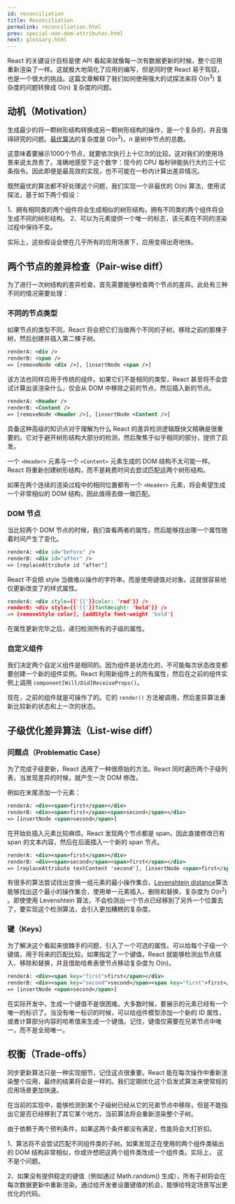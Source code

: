 ```yaml
---
id: reconciliation
title: Reconciliation
permalink: reconciliation.html
prev: special-non-dom-attributes.html
next: glossary.html
---
```


React 的关键设计目标是使 API 看起来就像每一次有数据更新的时候，整个应用重新渲染了一样。这就极大地简化了应用的编写，但是同时使 React 易于驾驭，也是一个很大的挑战。这篇文章解释了我们如何使用强大的试探法来将 O(n<sup>3</sup>) 复杂度的问题转换成 O(n) 复杂度的问题。


## 动机（Motivation）

生成最少的将一颗树形结构转换成另一颗树形结构的操作，是一个复杂的，并且值得研究的问题。[最优算法](http://grfia.dlsi.ua.es/ml/algorithms/references/editsurvey_bille.pdf)的复杂度是 O(n<sup>3</sup>)，n 是树中节点的总数。

这意味着要展示1000个节点，就要依次执行上十亿次的比较。这对我们的使用场景来说太昂贵了。准确地感受下这个数字：现今的 CPU 每秒钟能执行大约三十亿条指令。因此即便是最高效的实现，也不可能在一秒内计算出差异情况。

既然最优的算法都不好处理这个问题，我们实现一个非最优的 O(n) 算法，使用试探法，基于如下两个假设：

1、拥有相同类的两个组件将会生成相似的树形结构，拥有不同类的两个组件将会生成不同的树形结构。
2、可以为元素提供一个唯一的标志，该元素在不同的渲染过程中保持不变。

实际上，这些假设会使在几乎所有的应用场景下，应用变得出奇地快。


## 两个节点的差异检查（Pair-wise diff）

为了进行一次树结构的差异检查，首先需要能够检查两个节点的差异。此处有三种不同的情况需要处理：


### 不同的节点类型

如果节点的类型不同，React 将会把它们当做两个不同的子树，移除之前的那棵子树，然后创建并插入第二棵子树。

```xml
renderA: <div />
renderB: <span />
=> [removeNode <div />], [insertNode <span />]
```

该方法也同样应用于传统的组件。如果它们不是相同的类型，React 甚至将不会尝试计算出该渲染什么，仅会从 DOM 中移除之前的节点，然后插入新的节点。

```xml
renderA: <Header />
renderB: <Content />
=> [removeNode <Header />], [insertNode <Content />]
```

具备这种高级的知识点对于理解为什么 React 的差异检测逻辑既快又精确是很重要的。它对于避开树形结构大部分的检测，然后聚焦于似乎相同的部分，提供了启发。

一个 `<Header>` 元素与一个 `<Content>` 元素生成的 DOM 结构不太可能一样。React 将重新创建树形结构，而不是耗费时间去尝试匹配这两个树形结构。

如果在两个连续的渲染过程中的相同位置都有一个 `<Header>` 元素，将会希望生成一个非常相似的 DOM 结构，因此值得去做一做匹配。


### DOM 节点

当比较两个 DOM 节点的时候，我们查看两者的属性，然后能够找出哪一个属性随着时间产生了变化。

```xml
renderA: <div id="before" />
renderB: <div id="after" />
=> [replaceAttribute id "after"]
```

React 不会把 style 当做难以操作的字符串，而是使用键值对对象。这就很容易地仅更新改变了的样式属性。

```xml
renderA: <div style={{'{{'}}color: 'red'}} />
renderB: <div style={{'{{'}}fontWeight: 'bold'}} />
=> [removeStyle color], [addStyle font-weight 'bold']
```

在属性更新完毕之后，递归检测所有的子级的属性。


### 自定义组件

我们决定两个自定义组件是相同的。因为组件是状态化的，不可能每次状态改变都要创建一个新的组件实例。React 利用新组件上的所有属性，然后在之前的组件实例上调用 `component[Will/Did]ReceiveProps()`。

现在，之前的组件就是可操作了的。它的 `render()` 方法被调用，然后差异算法重新比较新的状态和上一次的状态。


## 子级优化差异算法（List-wise diff）

### 问题点（Problematic Case）

为了完成子级更新，React 选用了一种很原始的方法。React 同时遍历两个子级列表，当发现差异的时候，就产生一次 DOM 修改。

例如在末尾添加一个元素：

```xml
renderA: <div><span>first</span></div>
renderB: <div><span>first</span><span>second</span></div>
=> [insertNode <span>second</span>]
```

在开始处插入元素比较麻烦。React 发现两个节点都是 span，因此直接修改已有 span 的文本内容，然后在后面插入一个新的 span 节点。

```xml
renderA: <div><span>first</span></div>
renderB: <div><span>second</span><span>first</span></div>
=> [replaceAttribute textContent 'second'], [insertNode <span>first</span>]
```

有很多的算法尝试找出变换一组元素的最小操作集合。[Levenshtein distance](http://en.wikipedia.org/wiki/Levenshtein_distance)算法能够找出这个最小的操作集合，使用单一元素插入、删除和替换，复杂度为 O(n<sup>2</sup>) 。即使使用 Levenshtein 算法，不会检测出一个节点已经移到了另外一个位置去了，要实现这个检测算法，会引入更加糟糕的复杂度。

### 键（Keys）

为了解决这个看起来很棘手的问题，引入了一个可选的属性。可以给每个子级一个键值，用于将来的匹配比较。如果指定了一个键值，React 就能够检测出节点插入、移除和替换，并且借助哈希表使节点移动复杂度为 O(n)。


```xml
renderA: <div><span key="first">first</span></div>
renderB: <div><span key="second">second</span><span key="first">first</span></div>
=> [insertNode <span>second</span>]
```

在实际开发中，生成一个键值不是很困难。大多数时候，要展示的元素已经有一个唯一的标识了。当没有唯一标识的时候，可以给组件模型添加一个新的 ID 属性，或者计算部分内容的哈希值来生成一个键值。记住，键值仅需要在兄弟节点中唯一，而不是全局唯一。


## 权衡（Trade-offs）

同步更新算法只是一种实现细节，记住这点很重要。React 能在每次操作中重新渲染整个应用，最终的结果将会是一样的。我们定期优化这个启发式算法来使常规的应用场景更加快速。

在当前的实现中，能够检测到某个子级树已经从它的兄弟节点中移除，但是不能指出它是否已经移到了其它某个地方。当前算法将会重新渲染整个子树。

由于依赖于两个预判条件，如果这两个条件都没有满足，性能将会大打折扣。

1、算法将不会尝试匹配不同组件类的子树。如果发现正在使用的两个组件类输出的 DOM 结构非常相似，你或许想把这两个组件类改成一个组件类。实际上， 这不是个问题。

2、如果没有提供稳定的键值（例如通过 Math.random() 生成），所有子树将会在每次数据更新中重新渲染。通过给开发者设置键值的机会，能够给特定场景写出更优化的代码。

